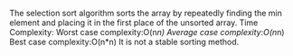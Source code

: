 The selection sort algorithm sorts the array by repeatedly finding the min element and placing it in the first place of the unsorted array.
Time Complexity:
          Worst case complexity:O(n*n)
          Average case complexity:O(n*n)
          Best case complexity:O(n*n)
It is not a stable sorting method.
